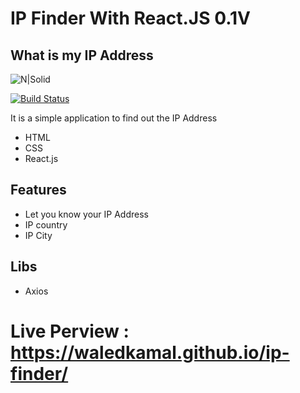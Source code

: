 # IP Finder With React.JS 0.1V
## What is my IP Address

![N|Solid](https://waledkamal.github.io/ip-finder/logo.png)

[![Build Status](https://travis-ci.org/joemccann/dillinger.svg?branch=master)](https://travis-ci.org/joemccann/dillinger)

It is a simple application to find out the IP Address

- HTML
- CSS
- React.js 

## Features

- Let you know your IP Address 
- IP country
- IP City 

## Libs
- Axios

# Live Perview : https://waledkamal.github.io/ip-finder/

